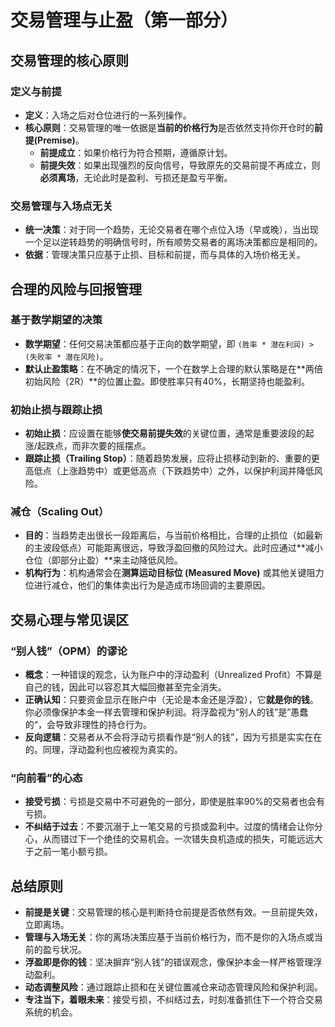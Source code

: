 # 交易管理与止盈（第一部分）

## 交易管理的核心原则

### 定义与前提
-   **定义**：入场之后对仓位进行的一系列操作。
-   **核心原则**：交易管理的唯一依据是**当前的价格行为**是否依然支持你开仓时的**前提(Premise)**。
    -   **前提成立**：如果价格行为符合预期，遵循原计划。
    -   **前提失效**：如果出现强烈的反向信号，导致原先的交易前提不再成立，则**必须离场**，无论此时是盈利、亏损还是盈亏平衡。

### 交易管理与入场点无关
-   **统一决策**：对于同一个趋势，无论交易者在哪个点位入场（早或晚），当出现一个足以逆转趋势的明确信号时，所有顺势交易者的离场决策都应是相同的。
-   **依据**：管理决策只应基于止损、目标和前提，而与具体的入场价格无关。

## 合理的风险与回报管理

### 基于数学期望的决策
-   **数学期望**：任何交易决策都应基于正向的数学期望，即 `(胜率 * 潜在利润) > (失败率 * 潜在风险)`。
-   **默认止盈策略**：在不确定的情况下，一个在数学上合理的默认策略是在**两倍初始风险（2R）**的位置止盈。即使胜率只有40%，长期坚持也能盈利。

### 初始止损与跟踪止损
-   **初始止损**：应设置在能够**使交易前提失效**的关键位置，通常是重要波段的起涨/起跌点，而非次要的摇摆点。
-   **跟踪止损（Trailing Stop）**：随着趋势发展，应将止损移动到新的、重要的更高低点（上涨趋势中）或更低高点（下跌趋势中）之外，以保护利润并降低风险。

### 减仓（Scaling Out）
-   **目的**：当趋势走出很长一段距离后，与当前价格相比，合理的止损位（如最新的主波段低点）可能距离很远，导致浮盈回撤的风险过大。此时应通过**减小仓位（即部分止盈）**来主动降低风险。
-   **机构行为**：机构通常会在**测算运动目标位 (Measured Move)** 或其他关键阻力位进行减仓，他们的集体卖出行为是造成市场回调的主要原因。

## 交易心理与常见误区

### “别人钱”（OPM）的谬论
-   **概念**：一种错误的观念，认为账户中的浮动盈利（Unrealized Profit）不算是自己的钱，因此可以容忍其大幅回撤甚至完全消失。
-   **正确认知**：只要资金显示在账户中（无论是本金还是浮盈），它**就是你的钱**。你必须像保护本金一样去管理和保护利润。将浮盈视为“别人的钱”是”愚蠢的“，会导致非理性的持仓行为。
-   **反向逻辑**：交易者从不会将浮动亏损看作是“别人的钱”，因为亏损是实实在在的。同理，浮动盈利也应被视为真实的。

### “向前看”的心态
-   **接受亏损**：亏损是交易中不可避免的一部分，即使是胜率90%的交易者也会有亏损。
-   **不纠结于过去**：不要沉溺于上一笔交易的亏损或盈利中。过度的情绪会让你分心，从而错过下一个绝佳的交易机会。一次错失良机造成的损失，可能远远大于之前一笔小额亏损。

## 总结原则
-   **前提是关键**：交易管理的核心是判断持仓前提是否依然有效。一旦前提失效，立即离场。
-   **管理与入场无关**：你的离场决策应基于当前价格行为，而不是你的入场点或当前的盈亏状况。
-   **浮盈即是你的钱**：坚决摒弃“别人钱”的错误观念，像保护本金一样严格管理浮动盈利。
-   **动态调整风险**：通过跟踪止损和在关键位置减仓来动态管理风险和保护利润。
-   **专注当下，着眼未来**：接受亏损，不纠结过去，时刻准备抓住下一个符合交易系统的机会。